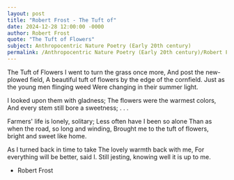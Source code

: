 ```yaml
---
layout: post
title: "Robert Frost - The Tuft of"
date: 2024-12-28 12:00:00 -0000
author: Robert Frost
quote: "The Tuft of Flowers"
subject: Anthropocentric Nature Poetry (Early 20th century)
permalink: /Anthropocentric Nature Poetry (Early 20th century)/Robert Frost/Robert Frost - The Tuft of
---
```


The Tuft of Flowers
I went to turn the grass once more,
And post the new-plowed field,
A beautiful tuft of flowers by the edge of the cornfield.
Just as the young men flinging weed
Were changing in their summer light.

I looked upon them with gladness;
The flowers were the warmest colors,
And every stem still bore a sweetness;
. . . 

Farmers' life is lonely, solitary;
Less often have I been so alone
Than as when the road, so long and winding,
Brought me to the tuft of flowers, bright and sweet like home.

As I turned back in time to take
The lovely warmth back with me,
For everything will be better, said I.
Still jesting, knowing well it is up to me.

- Robert Frost
